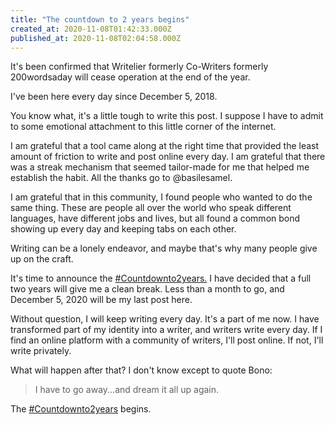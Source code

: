 ```yaml
---
title: "The countdown to 2 years begins"
created_at: 2020-11-08T01:42:33.000Z
published_at: 2020-11-08T02:04:58.000Z
---
```

It's been confirmed that Writelier formerly Co-Writers formerly 200wordsaday will cease operation at the end of the year.

I've been here every day since December 5, 2018. 

You know what, it's a little tough to write this post. I suppose I have to admit to some emotional attachment to this little corner of the internet. 

I am grateful that a tool came along at the right time that provided the least amount of friction to write and post online every day. I am grateful that there was a streak mechanism that seemed tailor-made for me that helped me establish the habit. All the thanks go to @basilesamel.

I am grateful that in this community, I found people who wanted to do the same thing. These are people all over the world who speak different languages, have different jobs and lives, but all found a common bond showing up every day and keeping tabs on each other. 

Writing can be a lonely endeavor, and maybe that's why many people give up on the craft. 

It's time to announce the [#Countdownto2years.](#Countdownto2years.) I have decided that a full two years will give me a clean break. Less than a month to go, and December 5, 2020 will be my last post here.

Without question, I will keep writing every day. It's a part of me now. I have transformed part of my identity into a writer, and writers write every day. If I find an online platform with a community of writers, I'll post online. If not, I'll write privately. 

What will happen after that? I don't know except to quote Bono:

> I have to go away...and dream it all up again.

The [#Countdownto2years](#Countdownto2years) begins.
